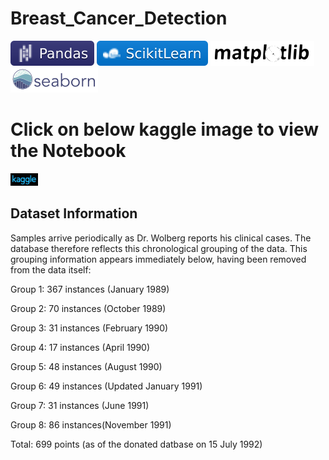 # Breast_Cancer_Detection

![Pandas logo](https://raw.githubusercontent.com/Dhavaltharkar/Dhavaltharkar/main/images/pandas.svg) ![sklearn](https://raw.githubusercontent.com/Dhavaltharkar/Dhavaltharkar/main/images/scikit.svg) ![matplotlib logo](https://raw.githubusercontent.com/Dhavaltharkar/Dhavaltharkar/main/images/matplotlib.svg) ![seaborn](https://raw.githubusercontent.com/Dhavaltharkar/Dhavaltharkar/main/images/seaborn.svg)

# Click on below kaggle image to view the Notebook

<a href = "https://www.kaggle.com/dhavaltharkar/breast-cancer-detection/edit"> <img src ="https://raw.githubusercontent.com/Dhavaltharkar/Dhavaltharkar/main/images/kaggle.png" wifth = "59" height = "20"> </a>

## Dataset Information

Samples arrive periodically as Dr. Wolberg reports his clinical cases. The database therefore reflects this chronological grouping of the data. This grouping information appears immediately below, having been removed from the data itself:

Group 1: 367 instances (January 1989)

Group 2: 70 instances (October 1989)

Group 3: 31 instances (February 1990)

Group 4: 17 instances (April 1990)

Group 5: 48 instances (August 1990)

Group 6: 49 instances (Updated January 1991)

Group 7: 31 instances (June 1991)

Group 8: 86 instances(November 1991)

Total: 699 points (as of the donated datbase on 15 July 1992)
